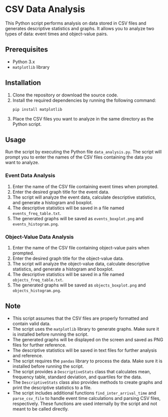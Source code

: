 # CSV Data Analysis

This Python script performs analysis on data stored in CSV files and generates descriptive statistics and graphs. It allows you to analyze two types of data: event times and object-value pairs.

## Prerequisites

- Python 3.x
- `matplotlib` library

## Installation

1. Clone the repository or download the source code.
2. Install the required dependencies by running the following command:
   ```
   pip install matplotlib
   ```
3. Place the CSV files you want to analyze in the same directory as the Python script.

## Usage

Run the script by executing the Python file `data_analysis.py`. The script will prompt you to enter the names of the CSV files containing the data you want to analyze.

### Event Data Analysis

1. Enter the name of the CSV file containing event times when prompted.
2. Enter the desired graph title for the event data.
3. The script will analyze the event data, calculate descriptive statistics, and generate a histogram and boxplot.
4. The descriptive statistics will be saved in a file named `events_freq_table.txt`.
5. The generated graphs will be saved as `events_boxplot.png` and `events_histogram.png`.

### Object-Value Data Analysis

1. Enter the name of the CSV file containing object-value pairs when prompted.
2. Enter the desired graph title for the object-value data.
3. The script will analyze the object-value data, calculate descriptive statistics, and generate a histogram and boxplot.
4. The descriptive statistics will be saved in a file named `objects_freq_table.txt`.
5. The generated graphs will be saved as `objects_boxplot.png` and `objects_histogram.png`.

## Note

- This script assumes that the CSV files are properly formatted and contain valid data.
- The script uses the `matplotlib` library to generate graphs. Make sure it is installed before running the script.
- The generated graphs will be displayed on the screen and saved as PNG files for further reference.
- The descriptive statistics will be saved in text files for further analysis and reference.
- The script requires the `pandas` library to process the data. Make sure it is installed before running the script.
- The script provides a `DescriptiveStats` class that calculates mean, frequency table, standard deviation, and quartiles for the data.
- The `DescriptiveStats` class also provides methods to create graphs and print the descriptive statistics to a file.
- The script includes additional functions `find_inter_arrival_time` and `parse_csv_file` to handle event time calculations and parsing CSV files, respectively. These functions are used internally by the script and not meant to be called directly.
